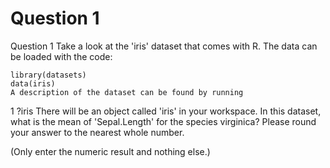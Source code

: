 # Question 1
Question 1
Take a look at the 'iris' dataset that comes with R. The data can be loaded with the code:

```{r df-drop-ok, class.source="bg-success"}
library(datasets)
data(iris)
A description of the dataset can be found by running
```

1
?iris
There will be an object called 'iris' in your workspace. In this dataset, what is the mean of 'Sepal.Length' for the species virginica? Please round your answer to the nearest whole number.

(Only enter the numeric result and nothing else.)
